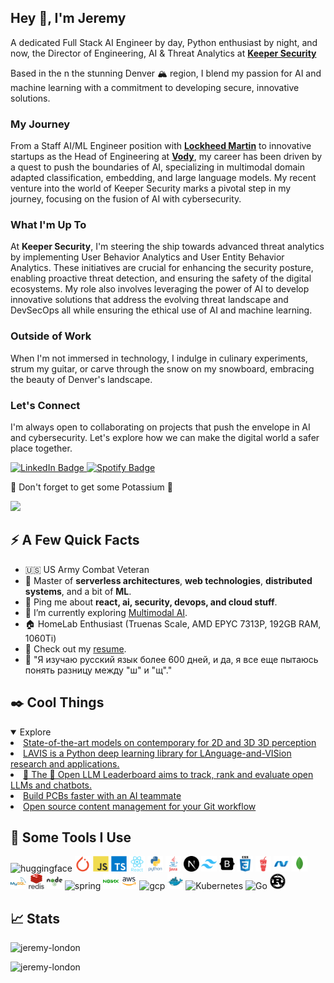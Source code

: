 <h2>Hey 👋, I'm Jeremy</h2>
<p>
  A dedicated Full Stack AI Engineer by day, Python enthusiast by night, and now, the Director of Engineering, AI & Threat Analytics at <strong><a href="https://keepersecurity.com">Keeper Security</a></strong>
</p>
<p>
 Based in the n the stunning Denver 🏔️ region, I blend my passion for AI and machine learning with a commitment to developing secure, innovative solutions.
</p>

<h3>My Journey</h3>
<p>
  From a Staff AI/ML Engineer position with <strong><a href="https://lockheedmartin.com/">Lockheed Martin</a></strong> to innovative startups as the Head of Engineering at <strong><a href="https://vody.com">Vody</a></strong>, my career has been driven by a quest to push the boundaries of AI, specializing in
  multimodal domain adapted classification, embedding, and large language models. My recent venture into the world of Keeper Security marks a pivotal step in my journey, focusing on the fusion of AI with cybersecurity.
</p>

<h3>What I'm Up To</h3>
<p>
  At <strong>Keeper Security</strong>, I'm steering the ship towards advanced threat analytics by implementing User Behavior Analytics and User Entity Behavior Analytics. These initiatives are crucial for enhancing the security posture, enabling proactive threat detection, and ensuring the safety of the digital ecosystems. My role also involves leveraging the power of AI to develop innovative solutions that address the evolving threat landscape and DevSecOps all while ensuring the ethical use of AI and machine learning.
</p>

<h3>Outside of Work</h3>
<p>
  When I'm not immersed in technology, I indulge in culinary experiments, strum my guitar, or carve through the snow on my snowboard, embracing the beauty of Denver's landscape.
</p>

<h3>Let's Connect</h3>
<p>
  I'm always open to collaborating on projects that push the envelope in AI and cybersecurity. Let's explore how we can make the digital world a safer place together.
</p>

<p>
  <a href="https://www.linkedin.com/in/jeremyclondon/">
    <img src="https://img.shields.io/badge/-@jeremyclondon-0077B5?style=flat-square&amp;labelColor=0077B5&amp;logo=LinkedIn&amp;link=https://www.linkedin.com/in/jeremyclondon/" alt="LinkedIn Badge">
  </a>
  <a href="https://open.spotify.com/user/jjlondon1">
    <img src="https://img.shields.io/badge/-@Jeremy%20London-1ED760?style=flat-square&amp;labelColor=fff&amp;logo=Spotify&amp;link=https://open.spotify.com/user/jjlondon1" alt="Spotify Badge">
  </a>
</p>
<p>🍌 Don't forget to get some Potassium 🍌</p>
<a href="https://www.youtube.com/watch?v=Bz2-49q6DOI">
  <img src="https://media.giphy.com/media/v1.Y2lkPTc5MGI3NjExM3lza3dvODd3ZWd6ejZ4ZDRqMG91aHl1dzR5a3E2NTVpNjZxeHVhOCZlcD12MV9pbnRlcm5hbF9naWZfYnlfaWQmY3Q9Zw/TilmLMmWrRYYHjLfub/giphy.gif" />
</a>

<h2>⚡️ A Few Quick Facts</h2>
<ul>
  <li>🇺🇸 US Army Combat Veteran</li>
  <li>🧐 Master of <strong>serverless architectures</strong>, <strong>web technologies</strong>, <strong>distributed systems</strong>, and a bit of <strong>ML</strong>. </li>
  <li>💬 Ping me about <strong>react, ai, security, devops, and cloud stuff</strong>. </li>
  <li>🔭 I’m currently exploring <a href="https://github.com/BradyFU/Awesome-Multimodal-Large-Language-Models">Multimodal AI</a>. </li>
  <li>🏠 HomeLab Enthusiast (Truenas Scale, AMD EPYC 7313P, 192GB RAM, 1060Ti)</li>
  <li>📙 Check out my <a href="https://www.linkedin.com/in/jeremyclondon/">resume</a>. </li>
  <li>🌟 "Я изучаю русский язык более 600 дней, и да, я все еще пытаюсь понять разницу между "ш" и "щ"."</li>
</ul>

<h2>✒️ Cool Things</h2>
<details open>
  <summary>Explore</summary>
  <li>
    <a target="_blank" href="https://odin-seg.github.io/">State-of-the-art models on contemporary for 2D and 3D 3D perception</a>
  </li>
  <li>
    <a target="_blank" href="https://github.com/salesforce/LAVIS">LAVIS is a Python deep learning library for LAnguage-and-VISion research and applications.</a>
  </li>
  <li>
    <a target="_blank" href="https://huggingface.co/spaces/HuggingFaceH4/open_llm_leaderboard">📐 The 🤗 Open LLM Leaderboard aims to track, rank and evaluate open LLMs and chatbots.</a>
  </li>
  <li>
    <a target="_blank" href="https://www.flux.ai/">Build PCBs faster with an AI teammate</a>
  </li>
  <li>
    <a target="_blank" href="https://www.staticcms.org/">Open source content management for your Git workflow</a>
  </li>
</details>

<h2>🚀 Some Tools I Use</h2>
<p align="left">
  <img src="https://huggingface.co/datasets/huggingface/brand-assets/resolve/main/hf-logo.svg" alt="huggingface" width="25" height="25" />
  <img src="https://raw.githubusercontent.com/devicons/devicon/master/icons/pytorch/pytorch-original.svg" alt="pytorch" width="25" height="25" />
  <img src="https://raw.githubusercontent.com/devicons/devicon/master/icons/javascript/javascript-original.svg" alt="javascript" width="25" height="25" />
  <img src="https://raw.githubusercontent.com/devicons/devicon/master/icons/typescript/typescript-original.svg" alt="typescript" width="25" height="25" />
  <img src="https://raw.githubusercontent.com/devicons/devicon/master/icons/react/react-original-wordmark.svg" alt="react" width="25" height="25" />
  <img src="https://raw.githubusercontent.com/devicons/devicon/master/icons/python/python-original-wordmark.svg" alt="python" width="25" height="25" />
  <img src="https://raw.githubusercontent.com/devicons/devicon/master/icons/java/java-original-wordmark.svg" alt="java" width="25" height="25" />
  <img src="https://raw.githubusercontent.com/devicons/devicon/master/icons/nextjs/nextjs-original.svg" alt="nextjs" width="25" height="25" />
  <img src="https://raw.githubusercontent.com/devicons/devicon/master/icons/tailwindcss/tailwindcss-original.svg" alt="tailwindcss" width="25" height="25" />
  <img src="https://raw.githubusercontent.com/devicons/devicon/master/icons/bootstrap/bootstrap-plain.svg" alt="bootstrap" width="25" height="25" />
  <img src="https://raw.githubusercontent.com/devicons/devicon/master/icons/css3/css3-original-wordmark.svg" alt="css3" width="25" height="25" />
  <img src="https://raw.githubusercontent.com/devicons/devicon/master/icons/gulp/gulp-plain.svg" alt="gulp" width="25" height="25" />
  <img src="https://raw.githubusercontent.com/devicons/devicon/master/icons/dot-net/dot-net-original.svg" alt=".NET" width="25" height="25" />
  <img src="https://raw.githubusercontent.com/devicons/devicon/master/icons/mongodb/mongodb-original.svg" alt="mongodb" width="25" height="25" />
  <img src="https://raw.githubusercontent.com/devicons/devicon/master/icons/mysql/mysql-original-wordmark.svg" alt="mysql" width="25" height="25" />
  <img src="https://raw.githubusercontent.com/devicons/devicon/master/icons/redis/redis-original-wordmark.svg" alt="redis" width="25" height="25" />
  <img src="https://raw.githubusercontent.com/devicons/devicon/master/icons/nodejs/nodejs-original-wordmark.svg" alt="nodejs" width="25" height="25" />
  <img src="https://www.vectorlogo.zone/logos/springio/springio-icon.svg" alt="spring" width="25" height="25" />
  <img src="https://raw.githubusercontent.com/devicons/devicon/master/icons/nginx/nginx-original.svg" alt="nginx" width="25" height="25" />
  <img src="https://raw.githubusercontent.com/github/explore/80688e429a7d4ef2fca1e82350fe8e3517d3494d/topics/aws/aws.png" alt="aws" width="25" height="25" />
  <img src="https://www.vectorlogo.zone/logos/google_cloud/google_cloud-icon.svg" alt="gcp" width="25" height="25" />
  <img src="https://raw.githubusercontent.com/devicons/devicon/master/icons/docker/docker-original.svg" alt="Docker" width="25" height="25" />
  <img src="https://www.vectorlogo.zone/logos/kubernetes/kubernetes-icon.svg" alt="Kubernetes" width="25" height="25" />
  <img src="https://cdn.jsdelivr.net/gh/devicons/devicon/icons/go/go-original.svg" alt="Go" width="25" height="25" />
  <img src="https://raw.githubusercontent.com/devicons/devicon/master/icons/rust/rust-original.svg" alt="Rust" width="25" height="25" />
</p>

<h2>📈 Stats</h2>
<p>
  <img src="https://github-readme-stats.vercel.app/api?username=jeremy-london&show=prs_merged,prs_merged_percentage&show_icons=true&hide_title=true&count_private=true&rank_icon=github&card_width=500px" alt="jeremy-london" />
</p>

<p>
  <img src="https://github-readme-stats.vercel.app/api/top-langs/?username=jeremy-london&layout=compact&card_width=500" alt="jeremy-london" />
</p>

